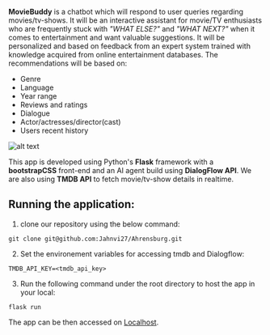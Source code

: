 <b>MovieBuddy</b> is a chatbot which will respond to user queries regarding movies/tv-shows. It will be an interactive assistant for movie/TV enthusiasts who are frequently stuck with <i>"WHAT ELSE?"</i> and <i>"WHAT NEXT?"</i> when it comes to entertainment and want valuable suggestions. It will be personalized and based on feedback from an expert system trained with knowledge acquired from online entertainment databases. The recommendations will be based on: 
<ul>
  <li>Genre</li>
  <li>Language</li>
  <li>Year range</li>
  <li>Reviews and ratings</li>
  <li>Dialogue</li>
  <li>Actor/actresses/director(cast)</li>
  <li>Users recent history</li>
</ul>

![alt text](https://user-images.githubusercontent.com/4372767/47619415-a8b4b000-da9b-11e8-961f-334c8c499bb5.png)

This app is developed using Python's <b>Flask</b> framework with a <b>bootstrapCSS</b> front-end and an AI agent build using <b>DialogFlow API</b>.
We are also using <b>TMDB API</b> to fetch movie/tv-show details in realtime.

## Running the application:
1. clone our repository using the below command:
```
git clone git@github.com:Jahnvi27/Ahrensburg.git
```
2. Set the environement variables for accessing tmdb and Dialogflow:
```
TMDB_API_KEY=<tmdb_api_key>

```

3. Run the following command under the root directory to host the app in your local:
```
flask run
```
The app can be then accessed on [Localhost](http://localhost:5000).
